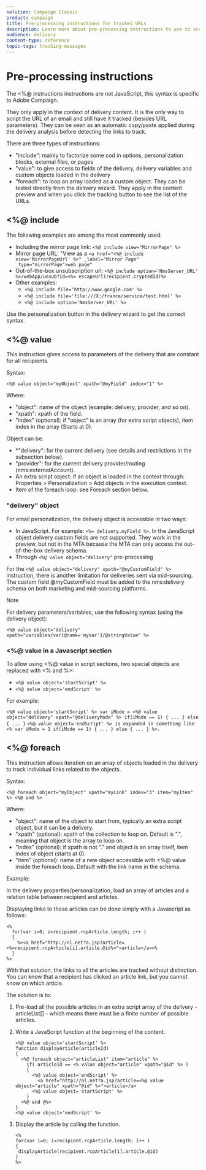 ```yaml
---
solution: Campaign Classic
product: campaign
title: Pre-processing instructions for tracked URLs
description: Learn more about pre-processing instructions to use to script the URL of an email and still have it tracked.
audience: delivery
content-type: reference
topic-tags: tracking-messages
---
```


# Pre-processing instructions

The <%@ instructions instructions are not JavaScript, this syntax is specific to Adobe Campaign.

They only apply in the context of delivery content. It is the only way to script the URL of an email and still have it tracked (besides URL parameters). They can be seen as an automatic copy/paste applied during the delivery analysis before detecting the links to track.

There are three types of instructions:

* "include": mainly to factorize some cod in options, personalization blocks, external files, or pages
* "value": to give access to fields of the delivery, delivery variables and custom objects loaded in the delivery
* "foreach": to loop an array loaded as a custom object.
They can be tested directly from the delivery wizard. They apply in the content preview and when you click the tracking button to see the list of the URLs.

## <%@ include

The following examples are among the most commonly used:

* Including the mirror page link: `<%@ include view="MirrorPage" %>`
* Mirror page URL: "View as a `<a href="<%@ include view='MirrorPageUrl' %>" _label="Mirror Page" _type="mirrorPage">web page"`
* Out-of-the-box unsubscription url: `<%@ include option='NmsServer_URL' %>/webApp/unsub?id=<%= escapeUrl(recipient.cryptedId)%>`
* Other examples:
  * `<%@ include file='http://www.google.com' %>`
  * `<%@ include file='file:///X:/france/service/test.html' %>`
  * `<%@ include option='NmsServer_URL' %>`

Use the personalization button in the delivery wizard to get the correct syntax.

## <%@ value

This instruction gives access to parameters of the delivery that are constant for all recipients.

Syntax:

`<%@ value object="myObject" xpath="@myField" index="1" %>`

Where:

* "object": name of the object (example: delivery, provider, and so on).
* "xpath": xpath of the field.
* "index" (optional): if "object" is an array (for extra script objects), item index in the array (Starts at 0).

Object can be:

* *"delivery": for the current delivery (see details and restrictions in the subsection below).
* "provider": for the current delivery provider/routing (nms:externalAccount).
* An extra script object: if an object is loaded in the context through: Properties > Personalization > Add objects in the execution context.
* Item of the foreach loop: see Foreach section below.

### "delivery" object

For email personalization, the delivery object is accessible in two ways:

* In JavaScript. For example: `<%= delivery.myField %>`. In the JavaScript object delivery custom fields are not supported. They work in the preview, but not in the MTA because the MTA can only access the out-of-the-box delivery schema.
* Through `<%@ value object="delivery"` pre-processing

For the `<%@ value object="delivery" xpath="@myCustomField" %>` instruction, there is another limitation for deliveries sent via mid-sourcing. The custom field @myCustomField must be added to the nms:delivery schema on both marketing and mid-sourcing platforms.

>[!NOTE]
>
>For delivery parameters/variables, use the following syntax (using the delivery object):
>
>`<%@ value object="delivery" xpath="variables/var[@name='myVar']/@stringValue" %>`

### <%@ value in a Javascript section

To allow using <%@ value in script sections, two special objects are replaced with <% and %>:

* `<%@ value object='startScript' %>`
* `<%@ value object='endScript' %>`

For example:

`<%@ value object='startScript' %> var iMode = <%@ value object="delivery" xpath="@deliveryMode" %> if(iMode == 1) { ... } else { ... }`
`<%@ value object='endScript' %> is expanded in something like <% var iMode = 1 if(iMode == 1) { ... } else { ... } %>.`

## <%@ foreach

This instruction allows iteration on an array of objects loaded in the delivery to track individual links related to the objects.

Syntax:

`<%@ foreach object="myObject" xpath="myLink" index="3" item="myItem" %> <%@ end %>`

Where:

* "object": name of the object to start from, typically an extra script object, but it can be a delivery.
* "xpath" (optional): xpath of the collection to loop on. Default is ".", meaning that object is the array to loop on.
* "index" (optional): if xpath is not "." and object is an array itself, item index of object (starts at 0).
* "item" (optional): name of a new object accessible with <%@ value inside the foreach loop. Default with the link name in the schema.

Example:

In the delivery properties/personalization, load an array of articles and a relation table between recipient and articles.

Displaying links to these articles can be done simply with a Javascript as follows:

```
<%
  for(var i=0; i<recipient.rcpArticle.length; i++ )
  {
    %><a href="http://nl.net?a.jsp?article=<%=recipient.rcpArticle[i].article.@id%>">article</a><%
  }
%>
```

With that solution, the links to all the articles are tracked without distinction. You can know that a recipient has clicked an article link, but you cannot know on which article.

The solution is to:

1. Pre-load all the possible articles in an extra script array of the delivery - articleList[] - which means there must be a finite number of possible articles.
1. Write a JavaScript function at the beginning of the content.

    ```
    <%@ value object='startScript' %>
    function displayArticle(articleId)
    {
      <%@ foreach object="articleList" item="article" %>
        if( articleId == <% value object="article" xpath="@id" %> ) 
        {
          <%@ value object='endScript' %>
            <a href="http://nl.net?a.jsp?article=<%@ value object="article" xpath="@id" %>">article</a>
          <%@ value object='startScript' %>
        } 
      <%@ end @%>
    }
    <%@ value object='endScript' %>
    ```
1. Display the article by calling the function.

    ```
    <%
    for(var i=0; i<recipient.rcpArticle.length; i++ )
    {
     displayArticle(recipient.rcpArticle[i].article.@id)
    }
    %>
    ```

